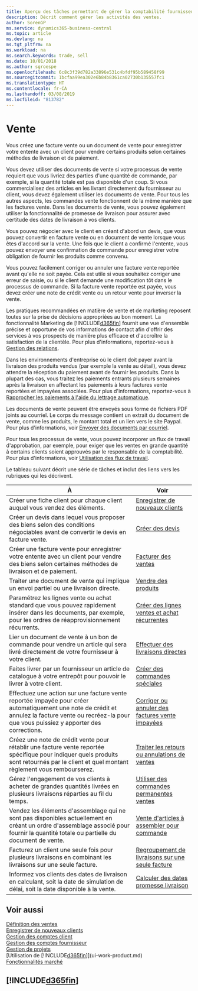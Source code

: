 ```yaml
---
title: Aperçu des tâches permettant de gérer la comptabilité fournisseur | Microsoft Docs
description: Décrit comment gérer les activités des ventes.
author: SorenGP
ms.service: dynamics365-business-central
ms.topic: article
ms.devlang: na
ms.tgt_pltfrm: na
ms.workload: na
ms.search.keywords: trade, sell
ms.date: 10/01/2018
ms.author: sgroespe
ms.openlocfilehash: 6c8c3f39d782a33896e531c4bfdf95b589458f99
ms.sourcegitcommit: 1bcfaa99ea302e6b84b8361ca02730b135557fc1
ms.translationtype: HT
ms.contentlocale: fr-CA
ms.lasthandoff: 03/08/2019
ms.locfileid: "813782"
---
```

# <a name="sales"></a>Vente
Vous créez une facture vente ou un document de vente pour enregistrer votre entente avec un client pour vendre certains produits selon certaines méthodes de livraison et de paiement.

Vous devez utiliser des documents de vente si votre processus de vente requiert que vous livriez des parties d'une quantité de commande, par exemple, si la quantité totale est pas disponible d'un coup. Si vous commercialisez des articles en les livrant directement du fournisseur au client, vous devez également utiliser les documents de vente. Pour tous les autres aspects, les commandes vente fonctionnent de la même manière que les factures vente. Dans les documents de vente, vous pouvez également utiliser la fonctionnalité de promesse de livraison pour assurer avec certitude des dates de livraison à vos clients.  

Vous pouvez négocier avec le client en créant d'abord un devis, que vous pouvez convertir en facture vente ou en document de vente lorsque vous êtes d'accord sur la vente. Une fois que le client a confirmé l'entente, vous pouvez envoyer une confirmation de commande pour enregistrer votre obligation de fournir les produits comme convenu.

Vous pouvez facilement corriger ou annuler une facture vente reportée avant qu'elle ne soit payée. Cela est utile si vous souhaitez corriger une erreur de saisie, ou si le client demande une modification tôt dans le processus de commande. Si la facture vente reportée est payée, vous devez créer une note de crédit vente ou un retour vente pour inverser la vente.

Les pratiques recommandées en matière de vente et de marketing reposent toutes sur la prise de décisions appropriées au bon moment. La fonctionnalité Marketing de [!INCLUDE[d365fin](includes/d365fin_md.md)] fournit une vue d'ensemble précise et opportune de vos informations de contact afin d'offrir des services à vos prospects de manière plus efficace et d'accroître la satisfaction de la clientèle. Pour plus d'informations, reportez-vous à [Gestion des relations](marketing-relationship-management.md).

Dans les environnements d'entreprise où le client doit payer avant la livraison des produits vendus (par exemple la vente au détail), vous devez attendre la réception du paiement avant de fournir les produits. Dans la plupart des cas, vous traitez les paiements entrants plusieurs semaines après la livraison en affectant les paiements à leurs factures vente reportées et impayées associées. Pour plus d'informations, reportez-vous à [Rapprocher les paiements à l'aide du lettrage automatique](receivables-how-reconcile-payments-auto-application.md).

Les documents de vente peuvent être envoyés sous forme de fichiers PDF joints au courriel. Le corps du message contient un extrait du document de vente, comme les produits, le montant total et un lien vers le site Paypal. Pour plus d'informations, voir [Envoyer des documents par courriel](ui-how-send-documents-email.md).

Pour tous les processus de vente, vous pouvez incorporer un flux de travail d'approbation, par exemple, pour exiger que les ventes en grande quantité à certains clients soient approuvés par le responsable de la comptabilité. Pour plus d'informations, voir [Utilisation des flux de travail](across-use-workflows.md).

Le tableau suivant décrit une série de tâches et inclut des liens vers les rubriques qui les décrivent.

| À | Voir |
| --- | --- |
|Créer une fiche client pour chaque client auquel vous vendez des éléments.|[Enregistrer de nouveaux clients](sales-how-register-new-customers.md)|
| Créer un devis dans lequel vous proposer des biens selon des conditions négociables avant de convertir le devis en facture vente. |[Créer des devis](sales-how-make-offers.md) |
| Créer une facture vente pour enregistrer votre entente avec un client pour vendre des biens selon certaines méthodes de livraison et de paiement. |[Facturer des ventes](sales-how-invoice-sales.md) |
| Traiter une document de vente qui implique un envoi partiel ou une livraison directe. |[Vendre des produits](sales-how-sell-products.md) |
|Paramétrez les lignes vente ou achat standard que vous pouvez rapidement insérer dans les documents, par exemple, pour les ordres de réapprovisionnement récurrents.|[Créer des lignes ventes et achat récurrentes](sales-how-work-standard-lines.md)|  
| Lier un document de vente à un bon de commande pour vendre un article qui sera livré directement de votre fournisseur à votre client. |[Effectuer des livraisons directes](sales-how-drop-shipment.md) |
|Faites livrer par un fournisseur un article de catalogue à votre entrepôt pour pouvoir le livrer à votre client.|[Créer des commandes spéciales](sales-how-to-create-special-orders.md)|
| Effectuez une action sur une facture vente reportée impayée pour créer automatiquement une note de crédit et annulez la facture vente ou recréez-la pour que vous puissiez y apporter des corrections. |[Corriger ou annuler des factures vente impayées](sales-how-correct-cancel-sales-invoice.md) |
| Créez une note de crédit vente pour rétablir une facture vente reportée spécifique pour indiquer quels produits sont retournés par le client et quel montant règlement vous rembourserez. |[Traiter les retours ou annulations de ventes](sales-how-process-sales-returns-cancellations.md) |
|Gérez l'engagement de vos clients à acheter de grandes quantités livrées en plusieurs livraisons réparties au fil du temps.|[Utiliser des commandes permanentes ventes](sales-how-to-create-blanket-sales-orders.md)|
|Vendez les éléments d'assemblage qui ne sont pas disponibles actuellement en créant un ordre d'assemblage associé pour fournir la quantité totale ou partielle du document de vente.|[Vente d'articles à assembler pour commande](assembly-how-to-sell-items-assembled-to-order.md)|
|Facturez un client une seule fois pour plusieurs livraisons en combinant les livraisons sur une seule facture.|[Regroupement de livraisons sur une seule facture](sales-how-to-combine-shipments-on-a-single-invoice.md)|
|Informez vos clients des dates de livraison en calculant, soit la date de simulation de délai, soit la date disponible à la vente.|[Calculer des dates promesse livraison](sales-how-to-calculate-order-promising-dates.md)|

## <a name="see-also"></a>Voir aussi
[Définition des ventes](sales-setup-sales.md)  
[Enregistrer de nouveaux clients](sales-how-register-new-customers.md)  
[Gestion des comptes client](receivables-manage-receivables.md)  
[Gestion des comptes fournisseur](payables-manage-payables.md)  
[Gestion de projets](projects-manage-projects.md)    
[Utilisation de [!INCLUDE[d365fin](includes/d365fin_md.md)]](ui-work-product.md)  
[Fonctionnalités marché](ui-across-business-areas.md)

## [!INCLUDE[d365fin](includes/free_trial_md.md)]  
